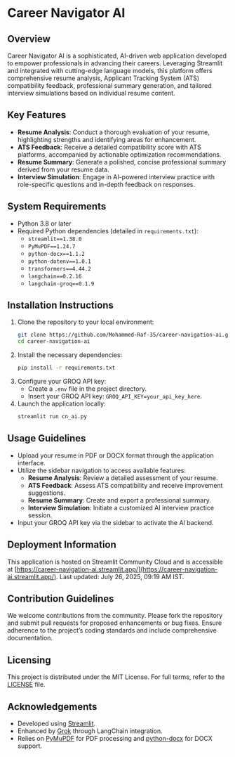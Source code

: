 # Career Navigator AI

## Overview
Career Navigator AI is a sophisticated, AI-driven web application developed to empower professionals in advancing their careers. Leveraging Streamlit and integrated with cutting-edge language models, this platform offers comprehensive resume analysis, Applicant Tracking System (ATS) compatibility feedback, professional summary generation, and tailored interview simulations based on individual resume content.

## Key Features
- **Resume Analysis**: Conduct a thorough evaluation of your resume, highlighting strengths and identifying areas for enhancement.
- **ATS Feedback**: Receive a detailed compatibility score with ATS platforms, accompanied by actionable optimization recommendations.
- **Resume Summary**: Generate a polished, concise professional summary derived from your resume data.
- **Interview Simulation**: Engage in AI-powered interview practice with role-specific questions and in-depth feedback on responses.

## System Requirements
- Python 3.8 or later
- Required Python dependencies (detailed in `requirements.txt`):
  - `streamlit==1.38.0`
  - `PyMuPDF==1.24.7`
  - `python-docx==1.1.2`
  - `python-dotenv==1.0.1`
  - `transformers==4.44.2`
  - `langchain==0.2.16`
  - `langchain-groq==0.1.9`

## Installation Instructions
1. Clone the repository to your local environment:
   ```bash
   git clone https://github.com/Mohammed-Raf-35/career-navigation-ai.git
   cd career-navigation-ai
   ```
2. Install the necessary dependencies:
   ```bash
   pip install -r requirements.txt
   ```
3. Configure your GROQ API key:
   - Create a `.env` file in the project directory.
   - Insert your GROQ API key: `GROQ_API_KEY=your_api_key_here`.
4. Launch the application locally:
   ```bash
   streamlit run cn_ai.py
   ```

## Usage Guidelines
- Upload your resume in PDF or DOCX format through the application interface.
- Utilize the sidebar navigation to access available features:
  - **Resume Analysis**: Review a detailed assessment of your resume.
  - **ATS Feedback**: Assess ATS compatibility and receive improvement suggestions.
  - **Resume Summary**: Create and export a professional summary.
  - **Interview Simulation**: Initiate a customized AI interview practice session.
- Input your GROQ API key via the sidebar to activate the AI backend.

## Deployment Information
This application is hosted on Streamlit Community Cloud and is accessible at [https://career-navigation-ai.streamlit.app/](https://career-navigation-ai.streamlit.app/). Last updated: July 26, 2025, 09:19 AM IST.

## Contribution Guidelines
We welcome contributions from the community. Please fork the repository and submit pull requests for proposed enhancements or bug fixes. Ensure adherence to the project’s coding standards and include comprehensive documentation.

## Licensing
This project is distributed under the MIT License. For full terms, refer to the [LICENSE](LICENSE) file.

## Acknowledgements
- Developed using [Streamlit](https://streamlit.io/).
- Enhanced by [Grok](https://x.ai/) through LangChain integration.
- Relies on [PyMuPDF](https://pymupdf.readthedocs.io/) for PDF processing and [python-docx](https://python-docx.readthedocs.io/) for DOCX support.